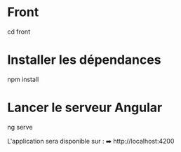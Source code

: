 # Front
cd front

# Installer les dépendances
npm install

# Lancer le serveur Angular
ng serve

L'application sera disponible sur :
➡️ http://localhost:4200
